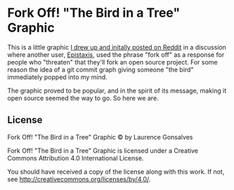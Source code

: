 Fork Off! "The Bird in a Tree" Graphic
==

This is a little graphic [I drew up and initally posted on
Reddit](http://www.reddit.com/r/linux/comments/2jvupv/unix_greybeards_threaten_debian_fork_over_systemd/clfydqx)
in a discussion where another user,
[Epistaxis](http://www.reddit.com/user/Epistaxis), used the phrase "fork off"
as a response for people who "threaten" that they'll fork an open source
project. For some reason the idea of a git commit graph giving someone "the
bird" immediately popped into my mind.

The graphic proved to be popular, and in the spirit of its message, making it
open source seemed the way to go. So here we are.


License
--

Fork Off! "The Bird in a Tree" Graphic © by Laurence Gonsalves

Fork Off! "The Bird in a Tree" Graphic is licensed under a
Creative Commons Attribution 4.0 International License.

You should have received a copy of the license along with this
work. If not, see <http://creativecommons.org/licenses/by/4.0/>.
